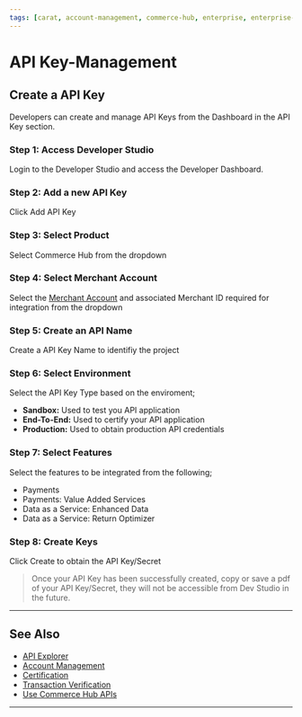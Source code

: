 ```yaml
---
tags: [carat, account-management, commerce-hub, enterprise, enterprise-portal,key-management, certification]
---
```



# API Key-Management

## Create a API Key

Developers can create and manage API Keys from the Dashboard in the API Key section.

### Step 1: Access Developer Studio

Login to the Developer Studio and access the Developer Dashboard. 

### Step 2: Add a new API Key

Click Add API Key

### Step 3: Select Product

Select Commerce Hub from the dropdown

### Step 4: Select Merchant Account

Select the [Merchant Account](?path=docs/Resources/Guides/Dev-Studio/Account-Management.md) and associated Merchant ID required for integration from the dropdown

### Step 5: Create an API Name

Create a API Key Name to identifiy the project

### Step 6: Select Environment

Select the API Key Type based on the enviroment;

- **Sandbox:** Used to test you API application
- **End-To-End:** Used to certify your API application
- **Production:** Used to obtain production API credentials

### Step 7: Select Features

Select the features to be integrated from the following;

- Payments
- Payments: Value Added Services
- Data as a Service: Enhanced Data
- Data as a Service: Return Optimizer

### Step 8: Create Keys

Click Create to obtain the API Key/Secret

<!-- theme: warning -->
> Once your API Key has been successfully created, copy or save a pdf of your API Key/Secret, they will not be accessible from Dev Studio in the future.

---


## See Also

- [API Explorer](../api/?type=post&path=/payments/v1/charges)
- [Account Management](?path=docs/Resources/Guides/Dev-Studio/Account-Management.md)
- [Certification](?path=docs/Resources/Guides/Dev-Studio/Certification.md)
- [Transaction Verification](?path=docs/Resources/Guides/Dev-Studio/Transaction-Verification.md)
- [Use Commerce Hub APIs](?path=docs/Resources/API-Documents/Use-Our-APIs.md)

---
